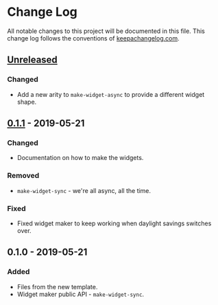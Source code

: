 # Change Log
All notable changes to this project will be documented in this file. This change log follows the conventions of [keepachangelog.com](http://keepachangelog.com/).

## [Unreleased]
### Changed
- Add a new arity to `make-widget-async` to provide a different widget shape.

## [0.1.1] - 2019-05-21
### Changed
- Documentation on how to make the widgets.

### Removed
- `make-widget-sync` - we're all async, all the time.

### Fixed
- Fixed widget maker to keep working when daylight savings switches over.

## 0.1.0 - 2019-05-21
### Added
- Files from the new template.
- Widget maker public API - `make-widget-sync`.

[Unreleased]: https://github.com/your-name/clojure-example/compare/0.1.1...HEAD
[0.1.1]: https://github.com/your-name/clojure-example/compare/0.1.0...0.1.1
